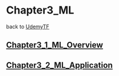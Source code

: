 # Chapter3_ML
back to [UdemyTF](../UdemyTF.md) 

## [__Chapter3_1_ML_Overview__](./Chapter3_1_ML_Overview/Chapter3_1_ML_Overview.md) 

## [__Chapter3_2_ML_Application__](./Chapter3_2_ML_Application/Chapter3_2_ML_Application.md) 

